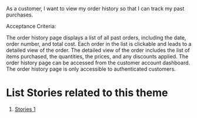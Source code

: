 As a customer, I want to view my order history so that I can track my past purchases.

Acceptance Criteria:

The order history page displays a list of all past orders, including the date, order number, and total cost.
Each order in the list is clickable and leads to a detailed view of the order.
The detailed view of the order includes the list of items purchased, the quantities, the prices, and any discounts applied.
The order history page can be accessed from the customer account dashboard.
The order history page is only accessible to authenticated customers.


# List Stories related to this theme
1. [Stories 1](documentation/templates/theme/initiatives/epics/stories/tasks/task_template.md)
